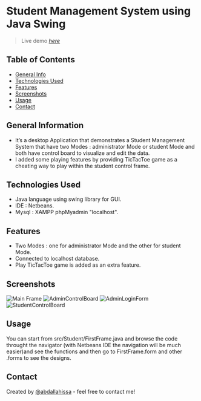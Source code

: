 # Student Management System using Java Swing

> Live demo [_here_](https://youtu.be/0O8kt2rJCtU)

## Table of Contents
* [General Info](#general-information)
* [Technologies Used](#technologies-used)
* [Features](#features)
* [Screenshots](#screenshots)
* [Usage](#usage)
* [Contact](#contact)



## General Information

- It’s a desktop Application that demonstrates a Student Management System that have two Modes : 
administrator Mode or student Mode and both have control board to visualize and edit the data.
- I added some playing features by providing TicTacToe game as a cheating way to play within the student control frame.

## Technologies Used

- Java language using swing library for GUI.
- IDE : Netbeans.
- Mysql : XAMPP phpMyadmin "localhost".

## Features

- Two Modes : one for administrator Mode and the other for student Mode.
- Connected to localhost database.
- Play TicTacToe game is added as an extra feature.


## Screenshots

![Main Frame](https://user-images.githubusercontent.com/41482404/163745967-22cc9269-ae8c-4448-994d-f8cfb507483b.png)
![AdminControlBoard](https://user-images.githubusercontent.com/41482404/163745858-af6e5487-e1cb-4f9f-8ed1-18aa24675e90.png)
![AdminLoginForm](https://user-images.githubusercontent.com/41482404/163745861-874a6c01-88c2-4322-841f-8c9c558a8e5b.png)
![StudentControlBoard](https://user-images.githubusercontent.com/41482404/163745862-bd53bd77-744f-41b0-b580-644a979e26ab.png)



## Usage

You can start from src/Student/FirstFrame.java and browse the code throught the navigator (with Netbeans IDE the navigation will be much easier)and see the functions and then go to FirstFrame.form and other .forms to see the designs.



## Contact
Created by [@abdallahissa](https://www.facebook.com/profile.php?id=100009226783983) - feel free to contact me!
